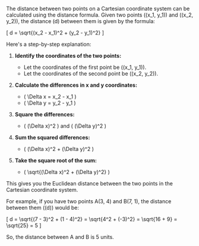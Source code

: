The distance between two points on a Cartesian coordinate system can be calculated using the distance formula. Given two points \((x_1, y_1)\) and \((x_2, y_2)\), the distance \(d\) between them is given by the formula:

\[ d = \sqrt{(x_2 - x_1)^2 + (y_2 - y_1)^2} \]

Here's a step-by-step explanation:

1. **Identify the coordinates of the two points:**
   - Let the coordinates of the first point be \((x_1, y_1)\).
   - Let the coordinates of the second point be \((x_2, y_2)\).

2. **Calculate the differences in x and y coordinates:**
   - \( \Delta x = x_2 - x_1 \)
   - \( \Delta y = y_2 - y_1 \)

3. **Square the differences:**
   - \( (\Delta x)^2 \) and \( (\Delta y)^2 \)

4. **Sum the squared differences:**
   - \( (\Delta x)^2 + (\Delta y)^2 \)

5. **Take the square root of the sum:**
   - \( \sqrt{(\Delta x)^2 + (\Delta y)^2} \)

This gives you the Euclidean distance between the two points in the Cartesian coordinate system.

For example, if you have two points A(3, 4) and B(7, 1), the distance between them (\(d\)) would be:

\[ d = \sqrt{(7 - 3)^2 + (1 - 4)^2} = \sqrt{4^2 + (-3)^2} = \sqrt{16 + 9} = \sqrt{25} = 5 \]

So, the distance between A and B is 5 units.